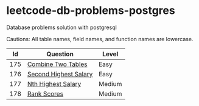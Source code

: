 # leetcode-db-problems-postgres
Database problems solution with postgresql

Cautions: All table names, field names, and function names are lowercase.

|Id|Question|Level|
|--|--|--|
|175|[Combine Two Tables](175.combine-two-tables)|Easy|
|176|[Second Highest Salary](176.second-highest-salary)|Easy|
|177|[Nth Highest Salary](177.nth-highest-salary)|Medium|
|178|[Rank Scores](178.rank-scores)|Medium|
